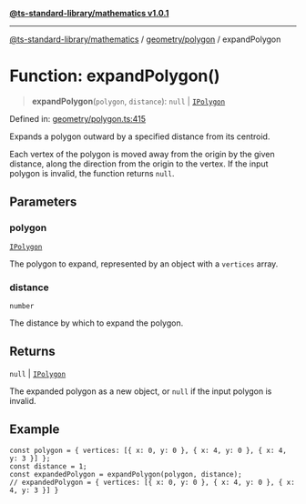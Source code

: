 [**@ts-standard-library/mathematics v1.0.1**](../../../README.md)

***

[@ts-standard-library/mathematics](../../../README.md) / [geometry/polygon](../README.md) / expandPolygon

# Function: expandPolygon()

> **expandPolygon**(`polygon`, `distance`): `null` \| [`IPolygon`](../interfaces/IPolygon.md)

Defined in: [geometry/polygon.ts:415](https://github.com/gabaudette/ts-stdlib/blob/7333da76bc775fbabd0907ad8519b912cfc2fe26/packages/mathematics/src/geometry/polygon.ts#L415)

Expands a polygon outward by a specified distance from its centroid.

Each vertex of the polygon is moved away from the origin by the given distance,
along the direction from the origin to the vertex. If the input polygon is invalid,
the function returns `null`.

## Parameters

### polygon

[`IPolygon`](../interfaces/IPolygon.md)

The polygon to expand, represented by an object with a `vertices` array.

### distance

`number`

The distance by which to expand the polygon.

## Returns

`null` \| [`IPolygon`](../interfaces/IPolygon.md)

The expanded polygon as a new object, or `null` if the input polygon is invalid.

## Example

```
const polygon = { vertices: [{ x: 0, y: 0 }, { x: 4, y: 0 }, { x: 4, y: 3 }] };
const distance = 1;
const expandedPolygon = expandPolygon(polygon, distance);
// expandedPolygon = { vertices: [{ x: 0, y: 0 }, { x: 4, y: 0 }, { x: 4, y: 3 }] }
```
